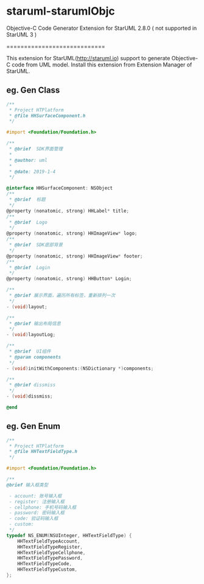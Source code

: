 # staruml-starumlObjc
Objective-C Code Generator Extension for StarUML 2.8.0 ( not supported in StarUML 3 )

============================

This extension for StarUML(http://staruml.io) support to generate Objective-C code from UML model. Install this extension from Extension Manager of StarUML.

## eg. Gen Class
```Objective-C
/**
 * Project HTPlatform
 * @file HHSurfaceComponent.h
 */

#import <Foundation/Foundation.h>

/**
 * @brief  SDK界面管理
 * 
 * @author: uml 
 * 
 * @date: 2019-1-4
 */

@interface HHSurfaceComponent: NSObject
/**
 * @brief  标题
 */
@property (nonatomic, strong) HHLabel* title;
/**
 * @brief  Logo
 */
@property (nonatomic, strong) HHImageView* logo;
/**
 * @brief  SDK底部背景
 */
@property (nonatomic, strong) HHImageView* footer;
/**
 * @brief  Login
 */
@property (nonatomic, strong) HHButton* Login;

/**
 * @brief 展示界面，遍历所有标签，重新排列一次
 */
- (void)layout;

/**
 * @brief 输出布局信息
 */
- (void)layoutLog;

/**
 * @brief  UI组件
 * @param components
 */
- (void)initWithComponents:(NSDictionary *)components;

/**
 * @brief dissmiss
 */
- (void)dissmiss;

@end

```

## eg. Gen Enum

```Objective-C
/**
 * Project HTPlatform
 * @file HHTextFieldType.h
 */

#import <Foundation/Foundation.h>

/**
@brief 输入框类型

 - account: 账号输入框
 - register: 注册输入框
 - cellphone: 手机号码输入框
 - password: 密码输入框
 - code: 验证码输入框
 - custom: 
 */
typedef NS_ENUM(NSUInteger, HHTextFieldType) {
	HHTextFieldTypeAccount,
	HHTextFieldTypeRegister,
	HHTextFieldTypeCellphone,
	HHTextFieldTypePassword,
	HHTextFieldTypeCode,
	HHTextFieldTypeCustom,
};
```

